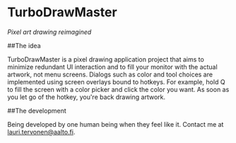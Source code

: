 TurboDrawMaster
===============
_Pixel art drawing reimagined_

##The idea

TurboDrawMaster is a pixel drawing application project that aims to minimize redundant UI interaction and to fill your monitor with the actual artwork, not menu screens. Dialogs such as color and tool choices are implemented using screen overlays bound to hotkeys. For example, hold Q to fill the screen with a color picker and click the color you want. As soon as you let go of the hotkey, you're back drawing artwork.

##The development

Being developed by one human being when they feel like it. Contact me at lauri.tervonen@aalto.fi.
